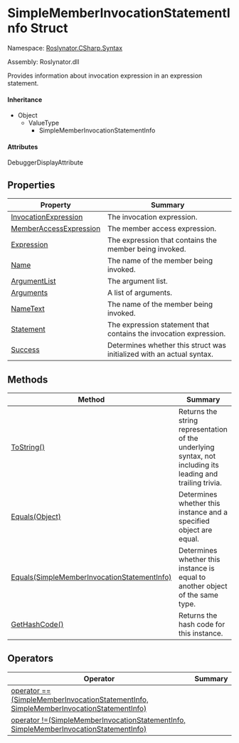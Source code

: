 # SimpleMemberInvocationStatementInfo Struct

Namespace: [Roslynator.CSharp.Syntax](../README.md)

Assembly: Roslynator\.dll


Provides information about invocation expression in an expression statement\.

#### Inheritance

* Object
  * ValueType
    * SimpleMemberInvocationStatementInfo

#### Attributes

DebuggerDisplayAttribute

## Properties

| Property| Summary|
| --- | --- |
| [InvocationExpression](InvocationExpression/README.md) | The invocation expression\. |
| [MemberAccessExpression](MemberAccessExpression/README.md) | The member access expression\. |
| [Expression](Expression/README.md) | The expression that contains the member being invoked\. |
| [Name](Name/README.md) | The name of the member being invoked\. |
| [ArgumentList](ArgumentList/README.md) | The argument list\. |
| [Arguments](Arguments/README.md) | A list of arguments\. |
| [NameText](NameText/README.md) | The name of the member being invoked\. |
| [Statement](Statement/README.md) | The expression statement that contains the invocation expression\. |
| [Success](Success/README.md) | Determines whether this struct was initialized with an actual syntax\. |

## Methods

| Method| Summary|
| --- | --- |
| [ToString()](ToString/README.md) | Returns the string representation of the underlying syntax, not including its leading and trailing trivia\. |
| [Equals(Object)](Equals/README.md) | Determines whether this instance and a specified object are equal\. |
| [Equals(SimpleMemberInvocationStatementInfo)](Equals/README.md) | Determines whether this instance is equal to another object of the same type\. |
| [GetHashCode()](GetHashCode/README.md) | Returns the hash code for this instance\. |

## Operators

| Operator| Summary|
| --- | --- |
| [operator ==(SimpleMemberInvocationStatementInfo, SimpleMemberInvocationStatementInfo)](op_Equality/README.md) | |
| [operator !=(SimpleMemberInvocationStatementInfo, SimpleMemberInvocationStatementInfo)](op_Inequality/README.md) | |


